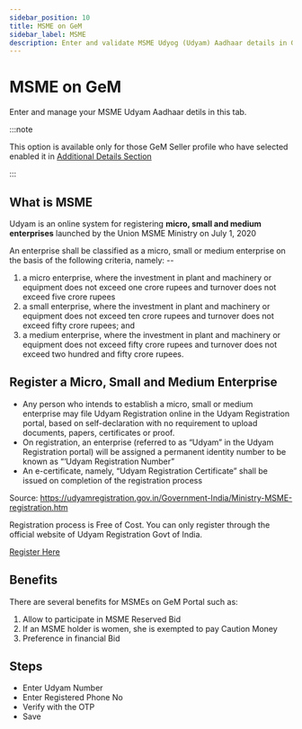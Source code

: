 ```yaml
---
sidebar_position: 10
title: MSME on GeM
sidebar_label: MSME
description: Enter and validate MSME Udyog (Udyam) Aadhaar details in GeM (Government e-Marketplace) Seller Profile
---
```


# MSME on GeM

Enter and manage your MSME Udyam Aadhaar detils in this tab.

:::note

This option is available only for those GeM Seller profile who have selected enabled it in [Additional Details Section](/docs/seller-profile/business-profile/additional-details)

:::

## What is MSME
Udyam is an online system for registering **micro, small and medium enterprises** launched by the Union MSME Ministry on July 1, 2020

An enterprise shall be classified as a micro, small or medium enterprise on the basis of the following criteria, namely: --

1. a micro enterprise, where the investment in plant and machinery or equipment does not exceed one crore rupees and turnover does not exceed five crore rupees
2. a small enterprise, where the investment in plant and machinery or equipment does not exceed ten crore rupees and turnover does not exceed fifty crore rupees; and
3. a medium enterprise, where the investment in plant and machinery or equipment does not exceed fifty crore rupees and turnover does not exceed two hundred and fifty crore rupees.


## Register a Micro, Small and Medium Enterprise
- Any person who intends to establish a micro, small or medium enterprise may file Udyam Registration online in the Udyam Registration portal, based on self-declaration with no requirement to upload documents, papers, certificates or proof.
- On registration, an enterprise (referred to as “Udyam” in the Udyam Registration portal) will be assigned a permanent identity number to be known as “‘Udyam Registration Number”
- An e-certificate, namely, “Udyam Registration Certificate” shall be issued on completion of the registration process

Source: https://udyamregistration.gov.in/Government-India/Ministry-MSME-registration.htm

Registration process is Free of Cost. You can only register through the official website of Udyam Registration Govt of India.

<a href="https://udyamregistration.gov.in/Government-India/Ministry-MSME-registration.htm" class="btn">Register Here</a>

## Benefits
There are several benefits for MSMEs on GeM Portal such as:
1. Allow to participate in MSME Reserved Bid
2. If an MSME holder is women, she is exempted to pay Caution Money
3. Preference in financial Bid

## Steps
- Enter Udyam Number
- Enter Registered Phone No
- Verify with the OTP
- Save